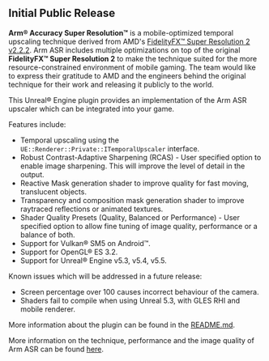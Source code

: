 <!-- Copyright © 2024-2025 Arm Limited.
SPDX-License-Identifier: MIT -->

## Initial Public Release

**Arm® Accuracy Super Resolution™** is a mobile-optimized temporal upscaling technique derived from AMD's [FidelityFX™ Super Resolution 2 v2.2.2](https://github.com/GPUOpen-LibrariesAndSDKs/FidelityFX-SDK/blob/main/docs/techniques/super-resolution-temporal.md). Arm ASR includes multiple optimizations on top of the original **FidelityFX™ Super Resolution 2** to make the technique suited for the more resource-constrained environment of mobile gaming. The team would like to express their gratitude to AMD and the engineers behind the original technique for their work and releasing it publicly to the world.

This Unreal® Engine plugin provides an implementation of the Arm ASR upscaler which can be integrated into your game.

Features include:
- Temporal upscaling using the `UE::Renderer::Private::ITemporalUpscaler` interface.
- Robust Contrast-Adaptive Sharpening (RCAS) - User specified option to enable image sharpening. This will improve the level of detail in the output.
- Reactive Mask generation shader to improve quality for fast moving, translucent objects.
- Transparency and composition mask generation shader to improve raytraced reflections or animated textures.
- Shader Quality Presets (Quality, Balanced or Performance) - User specified option to allow fine tuning of image quality, performance or a balance of both.
- Support for Vulkan® SM5 on Android™.
- Support for OpenGL® ES 3.2.
- Support for Unreal® Engine v5.3, v5.4, v5.5.

Known issues which will be addressed in a future release:
- Screen percentage over 100 causes incorrect behaviour of the camera.
- Shaders fail to compile when using Unreal 5.3, with GLES RHI and mobile renderer.

More information about the plugin can be found in the [README.md](./README.md).

More information on the technique, performance and the image quality of Arm ASR can be found [here](https://community.arm.com/arm-community-blogs/b/graphics-gaming-and-vr-blog/posts/introducing-arm-accuracy-super-resolution).
